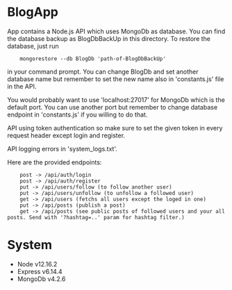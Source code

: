 # BlogApp

App contains a Node.js API which uses MongoDb as database. You can find the database backup as BlogDbBackUp in this directory.
To restore the database, just run

        mongorestore --db BlogDb 'path-of-BlogDbBackUp'

in your command prompt.
You can change BlogDb and set another database name but remember to set the new name also in 'constants.js' file in the API.

You would probably want to use 'localhost:27017' for MongoDb which is the default port.
You can use another port but remember to change database endpoint in 'constants.js' if you willing to do that.

API using token authentication so make sure to set the given token in every request header except login and register.

API logging errors in 'system_logs.txt'.

Here are the provided endpoints:

        post -> /api/auth/login 
        post -> /api/auth/register
        put -> /api/users/follow (to follow another user)
        put -> /api/users/unfollow (to unfollow a followed user)
        get -> /api/users (fetchs all users except the loged in one)
        put -> /api/posts (publish a post)
        get -> /api/posts (see public posts of followed users and your all posts. Send with '?hashtag=..' param for hashtag filter.)

# System

* Node v12.16.2
* Express v6.14.4
* MongoDb v4.2.6
